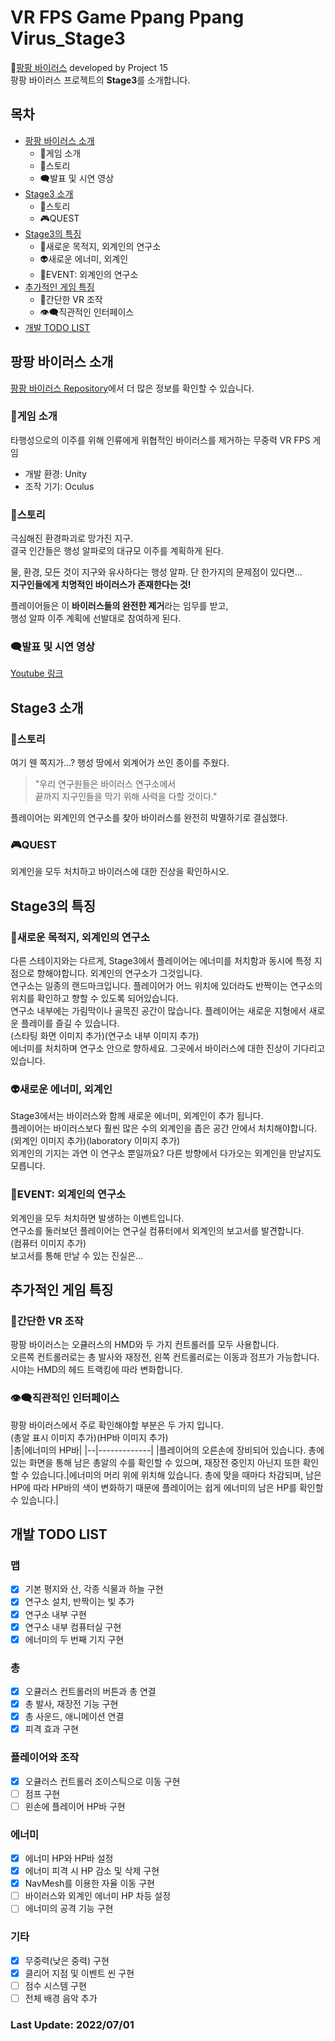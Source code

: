 # VR FPS Game Ppang Ppang Virus_Stage3
🔫[팡팡 바이러스](https://github.com/clairew99/PpangPpangVirus) developed by Project 15  
팡팡 바이러스 프로젝트의 **Stage3**를 소개합니다.

## 목차
* [팡팡 바이러스 소개](#팡팡-바이러스-소개)  
  * 🎲게임 소개
  * 📝스토리
  * 🗨발표 및 시연 영상
* [Stage3 소개](#stage3-소개)
  * 📝스토리
  * 🎮QUEST
* [Stage3의 특징](#stage3의-특징)
  * 🔬새로운 목적지, 외계인의 연구소
  * 👽새로운 에너미, 외계인
  * 🧪EVENT: 외계인의 연구소
* [추가적인 게임 특징](#추가적인-게임-특징)
  * 🥽간단한 VR 조작
  * 👁‍🗨직관적인 인터페이스 
* [개발 TODO LIST](#개발-todo-list)
  

## 팡팡 바이러스 소개
[팡팡 바이러스 Repository](https://github.com/clairew99/PpangPpangVirus)에서 더 많은 정보를 확인할 수 있습니다.
### 🎲게임 소개
타행성으로의 이주를 위해 인류에게 위협적인 바이러스를 제거하는 무중력 VR FPS 게임  
- 개발 환경: Unity  
- 조작 기기: Oculus

### 📝스토리
극심해진 환경파괴로 망가진 지구.  
결국 인간들은 행성 알파로의 대규모 이주를 계획하게 된다.  

물, 환경, 모든 것이 지구와 유사하다는 행성 알파. 단 한가지의 문제점이 있다면...  
**지구인들에게 치명적인 바이러스가 존재한다는 것!**  

플레이어들은 이 **바이러스들의 완전한 제거**라는 임무를 받고,  
행성 알파 이주 계획에 선발대로 참여하게 된다.  

### 🗨발표 및 시연 영상
[Youtube 링크](https://www.youtube.com/watch?v=eFg6hvf9S1M)


## Stage3 소개

### 📝스토리
여기 웬 쪽지가…? 행성 땅에서 외계어가 쓰인 종이를 주웠다.  
> "우리 연구원들은 바이러스 연구소에서  
> 끝까지 지구인들을 막기 위해 사력을 다할 것이다."  

플레이어는 외계인의 연구소를 찾아 바이러스를 완전히 박멸하기로 결심했다.  

### 🎮QUEST  
외계인을 모두 처치하고 바이러스에 대한 진상을 확인하시오.

## Stage3의 특징

### 🔬새로운 목적지, 외계인의 연구소  
다른 스테이지와는 다르게, Stage3에서 플레이어는 에너미를 처치함과 동시에 특정 지점으로 향해야합니다. 외계인의 연구소가 그것입니다.  
연구소는 일종의 랜드마크입니다. 플레이어가 어느 위치에 있더라도 반짝이는 연구소의 위치를 확인하고 향할 수 있도록 되어있습니다.  
연구소 내부에는 가림막이나 골목진 공간이 많습니다. 플레이어는 새로운 지형에서 새로운 플레이를 즐길 수 있습니다.  
(스타팅 화면 이미지 추가)(연구소 내부 이미지 추가)   
에너미를 처치하며 연구소 안으로 향하세요. 그곳에서 바이러스에 대한 진상이 기다리고 있습니다.  

### 👽새로운 에너미, 외계인  
Stage3에서는 바이러스와 함께 새로운 에너미, 외계인이 추가 됩니다.  
플레이어는 바이러스보다 훨씬 많은 수의 외계인을 좁은 공간 안에서 처치해야합니다.  
(외계인 이미지 추가)(laboratory 이미지 추가)  
외계인의 기지는 과연 이 연구소 뿐일까요? 다른 방향에서 다가오는 외계인을 만날지도 모릅니다.  

### 🧪EVENT: 외계인의 연구소  
외계인을 모두 처치하면 발생하는 이벤트입니다.  
연구소를 둘러보던 플레이어는 연구실 컴퓨터에서 외계인의 보고서를 발견합니다.   
(컴퓨터 이미지 추가)  
보고서를 통해 만날 수 있는 진실은...

## 추가적인 게임 특징

### 🥽간단한 VR 조작
팡팡 바이러스는 오큘러스의 HMD와 두 가지 컨트롤러를 모두 사용합니다.  
오른쪽 컨트롤러로는 총 발사와 재장전, 왼쪽 컨트롤러로는 이동과 점프가 가능합니다. 시야는 HMD의 헤드 트랙킹에 따라 변화합니다.  

### 👁‍🗨직관적인 인터페이스  
팡팡 바이러스에서 주로 확인해야할 부분은 두 가지 입니다.  
(총알 표시 이미지 추가)(HP바 이미지 추가)  
|총|에너미의 HP바|
|--|-------------|
|플레이어의 오른손에 장비되어 있습니다. 총에 있는 화면을 통해 남은 총알의 수를 확인할 수 있으며, 재장전 중인지 아닌지 또한 확인할 수 있습니다.|에너미의 머리 위에 위치해 있습니다. 총에 맞을 때마다 차감되며, 남은 HP에 따라 HP바의 색이 변화하기 때문에 플레이어는 쉽게 에너미의 남은 HP를 확인할 수 있습니다.|

## 개발 TODO LIST  
### 맵
- [x] 기본 평지와 산, 각종 식물과 하늘 구현
- [x] 연구소 설치, 반짝이는 빛 추가
- [x] 연구소 내부 구현
- [x] 연구소 내부 컴퓨터실 구현
- [x] 에너미의 두 번째 기지 구현

### 총
- [x] 오큘러스 컨트롤러의 버튼과 총 연결
- [x] 총 발사, 재장전 기능 구현
- [x] 총 사운드, 애니메이션 연결
- [x] 피격 효과 구현

### 플레이어와 조작
- [x] 오큘러스 컨트롤러 조이스틱으로 이동 구현
- [ ] 점프 구현
- [ ] 왼손에 플레이어 HP바 구현

### 에너미
- [x] 에너미 HP와 HP바 설정
- [x] 에너미 피격 시 HP 감소 및 삭제 구현
- [x] NavMesh를 이용한 자율 이동 구현
- [ ] 바이러스와 외계인 에너미 HP 차등 설정
- [ ] 에너미의 공격 기능 구현

### 기타
- [x] 무중력(낮은 중력) 구현
- [x] 클리어 지점 및 이벤트 씬 구현
- [ ] 점수 시스템 구현
- [ ] 전체 배경 음악 추가

### Last Update: 2022/07/01
